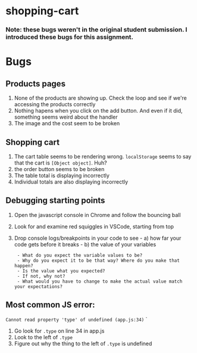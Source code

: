 # shopping-cart

### Note: these bugs weren't in the original student submission. I introduced these bugs for this assignment.

# Bugs

## Products pages
1) None of the products are showing up. Check the loop and see if we're accessing the products correctly
1) Nothing hapens when you click on the add button. And even if it did, something seems weird about the handler
1) The image and the cost seem to be broken

## Shopping cart
1) The cart table seems to be rendering wrong. `localStorage` seems to say that the cart is `[Object object]`. Huh?
1) the order button seems to be broken
1) The table total is displaying incorrectly
1) Individual totals are also displaying incorrectly

## Debugging starting points

1) Open the javascript console in Chrome and follow the bouncing ball
1) Look for and examine red squiggles in VSCode, starting from top
1) Drop console logs/breakpoints in your code to see 
        - a) how far your code gets before it breaks
        - b) the value of your variables
                
        - What do you expect the variable values to be? 
        - Why do you expect it to be that way? Where do you make that happen?
        - Is the value what you expected? 
        - If not, why not? 
        - What would you have to change to make the actual value match your expectations?


## Most common JS error:

`Cannot read property 'type' of undefined (app.js:34)`
`
 
1) Go look for `.type` on line 34 in app.js
2) Look to the left of `.type`
3) Figure out why the thing to the left of `.type` is undefined
